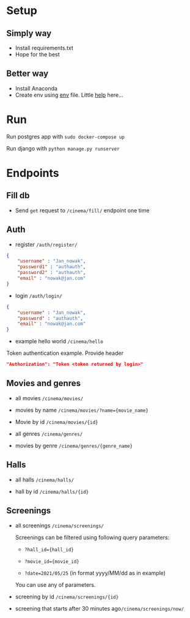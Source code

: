 # Setup
## Simply way
* Install requirements.txt
* Hope for the best
## Better way
* Install Anaconda
* Create env using [env](environment.yml) file. 
  Little [help](https://conda.io/projects/conda/en/latest/user-guide/tasks/manage-environments.html#creating-an-environment-from-an-environment-yml-file)
    here...

# Run

Run postgres app with `sudo docker-compose up`

Run django with `python manage.py runserver`

# Endpoints

## Fill db
* Send `get` request to `/cinema/fill/` endpoint one time

## Auth

* register `/auth/register/` 

```json
{
    "username" : "Jan_nowak",
    "password1" : "authauth",
    "password2" : "authauth",
    "email" : "nowak@jan.com"
}
```




* login `/auth/login/`

```json
{
    "username" : "Jan_nowak",
    "password" : "authauth",
    "email" : "nowak@jan.com"
}
```


* example hello world `/cinema/hello`

Token authentication example. 
Provide header 
```json
"Authorization": "Token <token returned by login>"
```

## Movies and genres

* all movies `/cinema/movies/`


* movies by name `/cinema/movies/?name={movie_name}`


* Movie by id `/cinema/movies/{id}`


* all genres `/cinema/genres/`


* movies by genre `/cinema/genres/{genre_name}`

## Halls

* all halls `/cinema/halls/`
  

* hall by id `/cinema/halls/{id}`

## Screenings

* all screenings `/cinema/screenings/`

  Screenings can be filtered using following query parameters:

  * `?hall_id={hall_id}`

  * `?movie_id={movie_id}`

  * `?date=2021/05/25` (in format yyyy/MM/dd as in example)
  
  You can use any of parameters.


* screening by id `/cinema/screenings/{id}`


* screening that starts after 30 minutes ago`/cinema/screenings/now/`